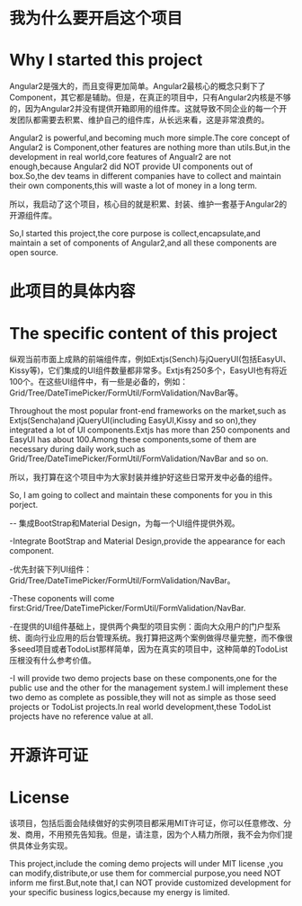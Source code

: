 # 我为什么要开启这个项目
# Why I started this project

Angular2是强大的，而且变得更加简单。Angular2最核心的概念只剩下了Component，其它都是辅助。但是，在真正的项目中，只有Angular2内核是不够的，因为Angular2并没有提供开箱即用的组件库。这就导致不同企业的每一个开发团队都需要去积累、维护自己的组件库，从长远来看，这是非常浪费的。

Angular2 is powerful,and becoming much more simple.The core concept of Angular2 is Component,other features are nothing more than utils.But,in the development in real world,core features of Angualr2 are not enough,because Angular2 did NOT provide UI components out of box.So,the dev teams in different companies have to collect and maintain their own components,this will waste a lot of money in a long term.

所以，我启动了这个项目，核心目的就是积累、封装、维护一套基于Angular2的开源组件库。

So,I started this project,the core purpose is collect,encapsulate,and maintain a set of components of Angular2,and all these components are open source.

# 此项目的具体内容
# The specific content of this project

纵观当前市面上成熟的前端组件库，例如Extjs(Sench)与jQueryUI(包括EasyUI、Kissy等)，它们集成的UI组件数量都非常多。Extjs有250多个，EasyUI也有将近100个。在这些UI组件中，有一些是必备的，例如：Grid/Tree/DateTimePicker/FormUtil/FormValidation/NavBar等。

Throughout the most popular front-end frameworks on the market,such as Extjs(Sencha)and jQueryUI(including EasyUI,Kissy and so on),they integrated a lot of UI components.Extjs has more than 250 components and EasyUI has about 100.Among these components,some of them are necessary during daily work,such as Grid/Tree/DateTimePicker/FormUtil/FormValidation/NavBar and so on.

所以，我打算在这个项目中为大家封装并维护好这些日常开发中必备的组件。

So, I am going to collect and maintain these components for you in this porject.

  -- 集成BootStrap和Material Design，为每一个UI组件提供外观。

  -Integrate BootStrap and Material Design,provide the appearance for each component.

  -优先封装下列UI组件：Grid/Tree/DateTimePicker/FormUtil/FormValidation/NavBar。

  -These coponents will come first:Grid/Tree/DateTimePicker/FormUtil/FormValidation/NavBar.

  -在提供的UI组件基础上，提供两个典型的项目实例：面向大众用户的门户型系统、面向行业应用的后台管理系统。我打算把这两个案例做得尽量完整，而不像很多seed项目或者TodoList那样简单，因为在真实的项目中，这种简单的TodoList压根没有什么参考价值。

  -I will provide two demo projects base on these components,one for the public use and the other for the management system.I will implement these two demo as complete as possible,they will not as simple as those seed projects or TodoList projects.In real world development,these TodoList projects have no reference value at all.


# 开源许可证
# License
该项目，包括后面会陆续做好的实例项目都采用MIT许可证，你可以任意修改、分发、商用，不用预先告知我。但是，请注意，因为个人精力所限，我不会为你们提供具体业务实现。

This project,include the coming demo projects will under MIT license ,you can modify,distribute,or use them for commercial purpose,you need NOT inform me first.But,note that,I can NOT provide customized development for your specific business logics,because my energy is limited.

